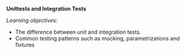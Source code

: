 **Unittests and Integration Tests**

*Learning objectives:*

- The difference between unit and integration tests.
- Common testing patterns such as mocking, parametrizations and fixtures
